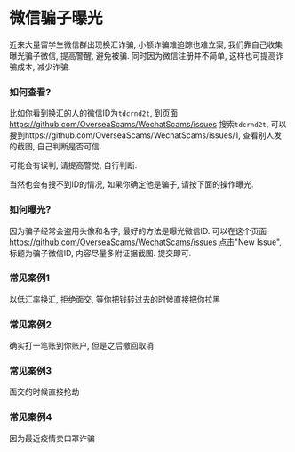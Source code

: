 # 微信骗子曝光

近来大量留学生微信群出现换汇诈骗, 小额诈骗难追踪也难立案, 我们靠自己收集曝光骗子微信, 提高警醒, 避免被骗. 同时因为微信注册并不简单, 这样也可提高诈骗成本, 减少诈骗.

### 如何查看?
比如你看到换汇的人的微信ID为`tdcrnd2t`, 到页面 https://github.com/OverseaScams/WechatScams/issues 搜索`tdcrnd2t`, 可以搜到https://github.com/OverseaScams/WechatScams/issues/1, 查看别人发的截图, 自己判断是否可信.

可能会有误判, 请提高警觉, 自行判断.

当然也会有搜不到ID的情况, 如果你确定他是骗子, 请按下面的操作曝光.

### 如何曝光?
因为骗子经常会盗用头像和名字, 最好的方法是曝光微信ID. 可以在这个页面 https://github.com/OverseaScams/WechatScams/issues 点击"New Issue", 标题为骗子微信ID, 内容尽量多附证据截图. 提交即可. 


### 常见案例1

以低汇率换汇, 拒绝面交, 等你把钱转过去的时候直接把你拉黑

### 常见案例2

确实打一笔账到你账户, 但是之后撤回取消

### 常见案例3

面交的时候直接抢劫

### 常见案例4
因为最近疫情卖口罩诈骗

